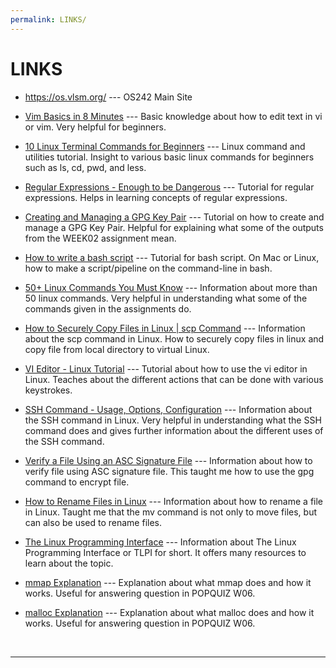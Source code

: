```yaml
---
permalink: LINKS/
---
```


# LINKS

* <https://os.vlsm.org/> --- OS242 Main Site

* [Vim Basics in 8 Minutes](https://youtu.be/ggSyF1SVFr4?si=J8_XKPxVu63ntte_) ---
Basic knowledge about how to edit text in vi or vim. Very helpful for beginners.

* [10 Linux Terminal Commands for Beginners](https://youtu.be/CpTfQ-q6MPU?si=LUBMoZo24tXMiqA-) ---
Linux command and utilities tutorial. Insight to various basic linux commands for beginners such as ls, cd, pwd, and less.

* [Regular Expressions - Enough to be Dangerous](https://youtu.be/bgBWp9EIlMM?si=QcAY-wy61YeqPRWM) ---
Tutorial for regular expressions. Helps in learning concepts of regular expressions.

* [Creating and Managing a GPG Key Pair](https://youtu.be/1vVIpIvboSg?si=1YwZmDy2T4MicRj6) ---
Tutorial on how to create and manage a GPG Key Pair. Helpful for explaining what some of the outputs from the WEEK02 assignment mean.

* [How to write a bash script](https://youtu.be/F-gskSl4pwQ?si=u-Xfk2M9EF47qgQL) ---
Tutorial for bash script. On Mac or Linux, how to make a script/pipeline on the command-line in bash. 

* [50+ Linux Commands You Must Know](https://www.digitalocean.com/community/tutorials/linux-commands) ---
Information about more than 50 linux commands. Very helpful in understanding what some of the commands given in the assignments do.

* [How to Securely Copy Files in Linux | scp Command](https://www.geeksforgeeks.org/scp-command-in-linux-with-examples/) ---
Information about the scp command in Linux. How to securely copy files in linux and copy file from local directory to virtual Linux.

* [VI Editor - Linux Tutorial](https://youtu.be/pU2k776i2Zw?si=CjYLr1Tjucs2UQAA) ---
Tutorial about how to use the vi editor in Linux. Teaches about the different actions that can be done with various keystrokes.

* [SSH Command - Usage, Options, Configuration](https://www.ssh.com/academy/ssh/command) ---
Information about the SSH command in Linux. Very helpful in understanding what the SSH command does and gives further information about the different uses of the SSH command.

* [Verify a File Using an ASC Signature File](https://www.baeldung.com/linux/verify-file-asc-signature) ---
Information about how to verify file using ASC signature file. This taught me how to use the gpg command to encrypt file.

* [How to Rename Files in Linux](https://phoenixnap.com/kb/rename-file-linux) ---
Information about how to rename a file in Linux. Taught me that the mv command is not only to move files, but can also be used to rename files.

* [The Linux Programming Interface](https://man7.org/tlpi/) ---
Information about The Linux Programming Interface or TLPI for short. It offers many resources to learn about the topic. 

* [mmap Explanation](https://man7.org/linux/man-pages/man2/mmap.2.html) ---
Explanation about what mmap does and how it works. Useful for answering question in POPQUIZ W06.

* [malloc Explanation](https://man7.org/linux/man-pages/man3/malloc.3.html) ---
Explanation about what malloc does and how it works. Useful for answering question in POPQUIZ W06.

<br>
<hr>
